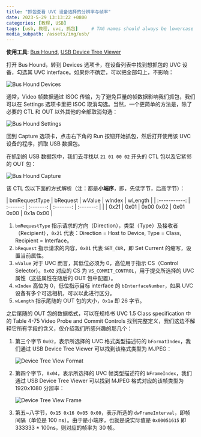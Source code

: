 ```yaml
---
title: "抓包查看 UVC 设备选择的分辨率与帧率"
date: 2023-5-29 13:13:22 +0800
categories: [教程, USB]
tags: [usb, 教程, uvc, 抓包]     # TAG names should always be lowercase
media_subpath: /assets/img/usb/
---
```


**使用工具**: [Bus Hound](https://perisoft.net/bushound/), [USB Device Tree Viewer](https://www.uwe-sieber.de/usbtreeview_e.html)

打开 Bus Hound，转到 Devices 选项卡，在设备列表中找到想抓包的 UVC 设备，勾选其 UVC interface。如果你不确定，可以把全部勾上，不影响：

![Bus Hound Devices](bus_hound_devices.png)

通常，Video 帧数据通过 ISOC 传输，为了避免巨量的帧数据影响我们抓包，我们可以在 Settings 选项卡里把 ISOC 取消勾选。当然，一个更简单的方法是，除了必要的 CTL 和 OUT 以外其他的全部取消勾选：

![Bus Hound Settings](bus_hound_settings.png)

回到 Capture 选项卡，点击右下角的 Run 按钮开始抓包，然后打开使用该 UVC 设备的程序，抓取 USB 数据包。

在抓到的 USB 数据包中，我们去寻找以 `21 01 00 02` 开头的 CTL 包以及它紧邻的 OUT 包：

![Bus Hound Capture](bus_hound_capture.png)

该 CTL 包以下面的方式解析（注：都是**小端序**，即，先低字节，后高字节）：

| bmRequestType | bRequest |  wValue   |  wIndex   |  wLength  |
| :-----------: | :------: | :-------: | :-------: | :-------: |  |
|     0x21      |   0x01   | 0x00 0x02 | 0x01 0x00 | 0x1a 0x00 |

1. `bmRequestType` 指示请求的方向（Direction），类型（Type）及接收者（Recipient），`0x21` 代表：Direction = Host to Device, Type = Class, Recipient = Interface。
2. `bRequest` 指示请求的内容，`0x01` 代表 `SET_CUR`，即 Set Current 的缩写，设置当前属性。
3. `wValue` 对于 UVC 而言，其低位必须为 0，高位用于指示 CS（Control Selector）。`0x02` 对应的 CS 为 `VS_COMMIT_CONTROL`，用于提交所选择的 UVC 属性（这些属性在随后的 OUT 包中配置）。
4. `wIndex` 高位为 0，低位指示目标 interface 的 `bInterfaceNumber`，如果 UVC 设备有多个可选相机，可以以此进行区分。
5. `wLength` 指示尾随的 OUT 包的大小，`0x1a` 即 26 字节。

之后尾随的 OUT 包的数据格式，可以在规格书 UVC 1.5 Class specification 中的 Table 4-75 Video Probe and Commit Controls 找到完整定义，我们这边不解释它所有字段的含义，仅介绍我们所感兴趣的那几个：

1. 第三个字节 `0x02`，表示所选择的 UVC 格式类型描述符的 `bFormatIndex`，我们通过 USB Device Tree Viewer 可以找到该格式类型为 MJPEG：

   ![Device Tree View Format](device_tree_view_format.png)

2. 第四个字节，`0x04`，表示所选择的 UVC 帧类型描述符的 `bFrameIndex`，我们通过 USB Device Tree Viewer 可以找到 MJPEG 格式对应的该帧类型为 1920x1080 分辨率：

   ![Device Tree View Frame](device_tree_view_frame.png)

3. 第五~八字节，`0x15 0x16 0x05 0x00`，表示所选的 `dwFrameInterval`，即帧间隔（单位是 100 ns）。由于是小端序，也就是说实际值是 `0x00051615` 即 333333 * 100ns，则对应的帧率为 30 帧。

